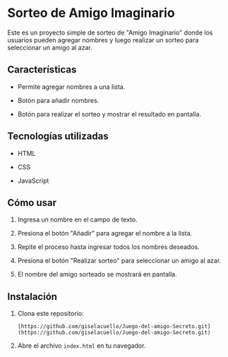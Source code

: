 # Sorteo de Amigo Imaginario

Este es un proyecto simple de sorteo de "Amigo Imaginario" donde los usuarios pueden agregar nombres y luego realizar un sorteo para seleccionar un amigo al azar.

## Características

-   Permite agregar nombres a una lista.
    
-   Botón para añadir nombres.
    
-   Botón para realizar el sorteo y mostrar el resultado en pantalla.
    

## Tecnologías utilizadas

-   HTML
    
-   CSS
    
-   JavaScript
    

## Cómo usar

1.  Ingresa un nombre en el campo de texto.
    
2.  Presiona el botón "Añadir" para agregar el nombre a la lista.
    
3.  Repite el proceso hasta ingresar todos los nombres deseados.
    
4.  Presiona el botón "Realizar sorteo" para seleccionar un amigo al azar.
    
5.  El nombre del amigo sorteado se mostrará en pantalla.
    

## Instalación

1.  Clona este repositorio:
    
    ```
    [https://github.com/giselacuello/Juego-del-amigo-Secreto.git](https://github.com/giselacuello/Juego-del-amigo-Secreto.git)
    ```
    
2.  Abre el archivo `index.html` en tu navegador.
